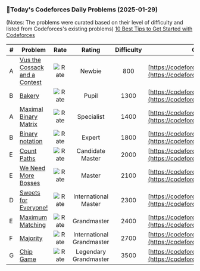### 🌟Today's Codeforces Daily Problems (2025-01-29)
(Notes: The problems were curated based on their level of difficulty and listed from Codeforces's existing problems)
[10 Best Tips to Get Started with Codeforces](https://github.com/ika9810/Codeforces-Daily-Problems/blob/main/10%20Best%20Tips%20to%20Get%20Started%20with%20Codeforces.md)

| # | Problem | Rate| Rating | Difficulty | Contest |
|---| ----- | :--------: | :----------: | :----------: | ---------- |
|A|[Vus the Cossack and a Contest](https://codeforces.com/contest/1186/problem/A)|![Rate](https://img.shields.io/badge/Newbie-800-lightgrey)|Newbie|800|[https://codeforces.com/contest/1186](https://codeforces.com/contest/1186)|
|B|[Bakery](https://codeforces.com/contest/707/problem/B)|![Rate](https://img.shields.io/badge/Pupil-1300-brightgreen)|Pupil|1300|[https://codeforces.com/contest/707](https://codeforces.com/contest/707)|
|A|[Maximal Binary Matrix](https://codeforces.com/contest/803/problem/A)|![Rate](https://img.shields.io/badge/Specialist-1400-9cf)|Specialist|1400|[https://codeforces.com/contest/803](https://codeforces.com/contest/803)|
|B|[Binary notation](https://codeforces.com/contest/153/problem/B)|![Rate](https://img.shields.io/badge/Expert-1800-blue)|Expert|1800|[https://codeforces.com/contest/153](https://codeforces.com/contest/153)|
|E|[Count Paths](https://codeforces.com/contest/1923/problem/E)|![Rate](https://img.shields.io/badge/Candidate%20Master-2000-blueviolet)|Candidate Master|2000|[https://codeforces.com/contest/1923](https://codeforces.com/contest/1923)|
|E|[We Need More Bosses](https://codeforces.com/contest/1000/problem/E)|![Rate](https://img.shields.io/badge/Master-2100-orange)|Master|2100|[https://codeforces.com/contest/1000](https://codeforces.com/contest/1000)|
|D|[Sweets for Everyone!](https://codeforces.com/contest/248/problem/D)|![Rate](https://img.shields.io/badge/International%20Master-2300-orange)|International Master|2300|[https://codeforces.com/contest/248](https://codeforces.com/contest/248)|
|E|[Maximum Matching](https://codeforces.com/contest/1038/problem/E)|![Rate](https://img.shields.io/badge/Grandmaster-2400-red)|Grandmaster|2400|[https://codeforces.com/contest/1038](https://codeforces.com/contest/1038)|
|F|[Majority](https://codeforces.com/contest/1750/problem/F)|![Rate](https://img.shields.io/badge/International%20Grandmaster-2700-red)|International Grandmaster|2700|[https://codeforces.com/contest/1750](https://codeforces.com/contest/1750)|
|G|[Chip Game](https://codeforces.com/contest/1033/problem/G)|![Rate](https://img.shields.io/badge/Legendary%20Grandmaster-3500-red)|Legendary Grandmaster|3500|[https://codeforces.com/contest/1033](https://codeforces.com/contest/1033)|
